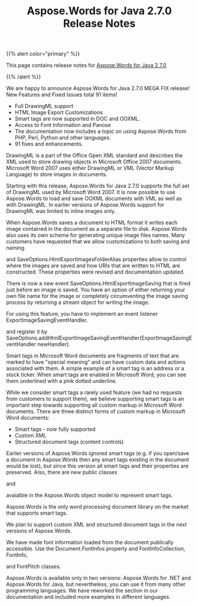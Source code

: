 ﻿---
title: Aspose.Words for Java 2.7.0 Release Notes
description: "Aspose.Words for Java 2.7.0 Release Notes – learn about the latest updates and fixes."
type: docs
weight: 90
url: /java/aspose-words-for-java-2-7-0-release-notes/
---

{{% alert color="primary" %}} 

This page contains release notes for [Aspose.Words for Java 2.7.0](https://downloads.aspose.com/words/java/new-releases/aspose.words-for-java-2.7.0/)

{{% /alert %}} 

We are happy to announce Aspose.Words for Java 2.7.0 MEGA FIX release! New Features and Fixed Issues total 91 items!

- Full DrawingML support
- HTML Image Export Customizations
- Smart tags are now supported in DOC and OOXML.
- Access to Font Information and Panose
- The documentation now includes a topic on using Aspose.Words from PHP, Perl, Python and other languages.
- 91 fixes and enhancements.

DrawingML is a part of the Office Open XML standard and describes the XML used to store drawing objects in Microsoft Office 2007 documents. Microsoft Word 2007 uses either DrawingML or VML (Vector Markup Language) to store images in documents.

Starting with this release, Aspose.Words for Java 2.7.0 supports the full set of DrawingML used by Microsoft Word 2007. It is now possible to use Aspose.Words to load and save OOXML documents with VML as well as with DrawingML. In earlier versions of Aspose.Words support for DrawingML was limited to inline images only.

When Aspose.Words saves a document to HTML format it writes each image contained in the document as a separate file to disk. Aspose.Words also uses its own scheme for generating unique image files names. Many customers have requested that we allow customizations to both saving and naming.

and SaveOptions.HtmlExportImagesFolderAlias properties allow to control where the images are saved and how URIs that are written to HTML are constructed. These properties were revised and documentation updated.

There is now a new event SaveOptions.HtmlExportImageSaving that is fired just before an image is saved. You have an option of either returning your own file name for the image or completely circumventing the image saving process by returning a stream object for writing the image. 

For using this feature, you have to implement an event listener ExportImageSavingEventHandler.

and register it by SaveOptions.addHtmlExportImageSavingEventHandler(ExportImageSavingEventHandler newHandler).

Smart tags in Microsoft Word documents are fragments of text that are marked to have "special meaning" and can have custom data and actions associated with them. A simple example of a smart tag is an address or a stock ticker. When smart tags are enabled in Microsoft Word, you can see them underlined with a pink dotted underline.

While we consider smart tags a rarely used feature (we had no requests from customers to support them), we believe supporting smart tags is an important step towards supporting all custom markup in Microsoft Word documents. There are three distinct forms of custom markup in Microsoft Word documents:

- Smart tags - now fully supported
- Custom XML
- Structured document tags (content controls)

Earlier versions of Aspose.Words ignored smart tags (e.g. if you open/save a document in Aspose.Words then any smart tags existing in the document would be lost), but since this version all smart tags and their properties are preserved. Also, there are new public classes 

and 

avaialble in the Aspose.Words object model to represent smart tags.

Aspose.Words is the only word processing document library on the market that supports smart tags.

We plan to support custom XML and structured document tags in the next versions of Aspose.Words.

We have made font information loaded from the document publically accessible. Use the Document.FontInfos property and FontInfoCollection, FontInfo,

and FontPitch classes.

Aspose.Words is available only in two versions: Aspose.Words for .NET and Aspose.Words for Java, but nevertheless, you can use it from many other programming languages. We have reworked the section in our documentation and included more examples in different languages.
